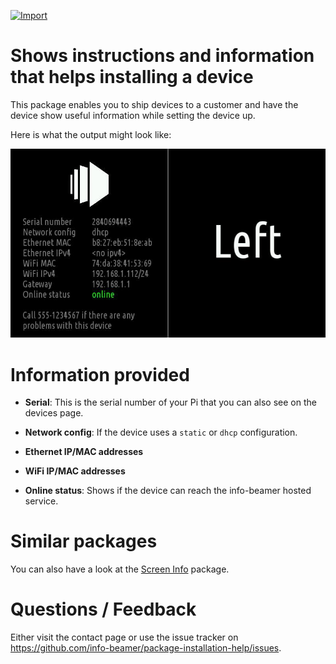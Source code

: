 [![Import](https://cdn.infobeamer.com/s/img/import.png)](https://info-beamer.com/use?url=https://github.com/info-beamer/package-installation-help)

# Shows instructions and information that helps installing a device

This package enables you to ship devices to a customer and
have the device show useful information while setting the
device up.

Here is what the output might look like:

![Example Screenshot](screenshot-example.jpg)

# Information provided

 * **Serial**: This is the serial number of your Pi that you can also see on the
   devices page. 

 * **Network config**: If the device uses a `static` or `dhcp` configuration.

 * **Ethernet IP/MAC addresses**

 * **WiFi IP/MAC addresses**

 * **Online status**: Shows if the device can reach the info-beamer
   hosted service.

# Similar packages

You can also have a look at the [Screen Info](https://info-beamer.com/pkg/1248) package.

# Questions / Feedback

Either visit the contact page or use the issue tracker
on https://github.com/info-beamer/package-installation-help/issues.
